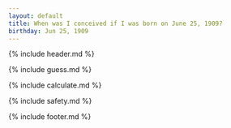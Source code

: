 ```yaml
---
layout: default
title: When was I conceived if I was born on June 25, 1909?
birthday: Jun 25, 1909
---
```


{% include header.md %}

{% include guess.md %}

{% include calculate.md %}

{% include safety.md %}

{% include footer.md %}



